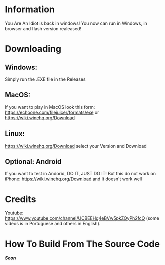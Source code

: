 # Information
You Are An Idiot is back in windows!
You now can run in Windows, in browser and flash version realeased!

# Downloading
## Windows:

Simply run the .EXE file in the Releases

## MacOS:

If you want to play in MacOS look this form: https://echoone.com/filejuicer/formats/exe or https://wiki.winehq.org/Download

## Linux:

https://wiki.winehq.org/Download select your Version and Download

## Optional: Android

If you want to test in Andorid, DO IT, JUST DO IT!
But this do not work on iPhone: https://wiki.winehq.org/Download and It doesn't work well

# Credits

Youtube: https://www.youtube.com/channel/UCBEEHg4eBVw5pkZQyPh2fcQ (some videos is in Portuguese and others in English).

# How To Build From The Source Code

##### Soon
